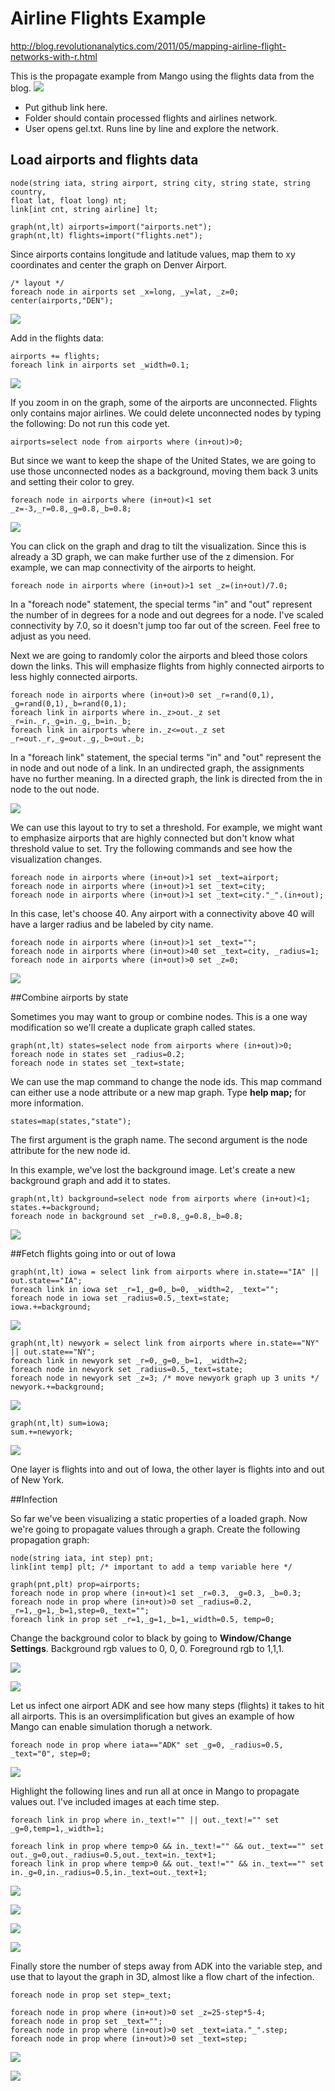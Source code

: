 # Airline Flights Example

http://blog.revolutionanalytics.com/2011/05/mapping-airline-flight-networks-with-r.html

This is the propagate example from Mango using the flights data from the blog.
![](fromDSM.png)

* Put github link here.
* Folder should contain processed flights and airlines network. 
* User opens gel.txt. Runs line by line and explore the network.

## Load airports and flights data
```
node(string iata, string airport, string city, string state, string country, 
float lat, float long) nt;
link[int cnt, string airline] lt;

graph(nt,lt) airports=import("airports.net");
graph(nt,lt) flights=import("flights.net");
```

Since airports contains longitude and latitude values, map them to xy coordinates and center the graph on Denver Airport.
```
/* layout */
foreach node in airports set _x=long, _y=lat, _z=0;
center(airports,"DEN");
```

![](flights01.png)

Add in the flights data:
```
airports += flights;
foreach link in airports set _width=0.1;
```

![](flights02.png)

If you zoom in on the graph, some of the airports are unconnected. Flights only contains major airlines. We could delete unconnected nodes by typing the following: Do not run this code yet.

```
airports=select node from airports where (in+out)>0;
```
But since we want to keep the shape of the United States, we are going to use those  unconnected nodes as a background, moving them back 3 units and setting their color to grey.

```
foreach node in airports where (in+out)<1 set _z=-3,_r=0.8,_g=0.8,_b=0.8;
```

![](flights03.png)

You can click on the graph and drag to tilt the visualization. Since this is already a 3D graph, we can make further use of the z dimension. For example, we can map connectivity of the airports to height.

```
foreach node in airports where (in+out)>1 set _z=(in+out)/7.0;
```

In a "foreach node" statement, the special terms "in" and "out" represent the number of in degrees for a node and out degrees for a node. I've scaled connectivity by 7.0, so it doesn't jump too far out of the screen. Feel free to adjust as you need.

Next we are going to randomly color the airports and bleed those colors down the links. This will emphasize flights from highly connected airports to less highly connected airports.

```
foreach node in airports where (in+out)>0 set _r=rand(0,1), _g=rand(0,1),_b=rand(0,1);
foreach link in airports where in._z>out._z set _r=in._r,_g=in._g,_b=in._b;
foreach link in airports where in._z<=out._z set _r=out._r,_g=out._g,_b=out._b;
```

In a "foreach link" statement, the special terms "in" and "out" represent the in node and out node of a link. In an undirected graph, the assignments have no further meaning. In a directed graph, the link is directed from the in node to the out node.

![](flights04.png)

We can use this layout to try to set a threshold. For example, we might want to emphasize airports that are highly connected but don't know what threshold value to set. Try the following commands and see how the visualization changes.

```
foreach node in airports where (in+out)>1 set _text=airport;
foreach node in airports where (in+out)>1 set _text=city;
foreach node in airports where (in+out)>1 set _text=city."_".(in+out);
```

In this case, let's choose 40. Any airport with a connectivity above 40 will have a larger radius and be labeled by city name.

```
foreach node in airports where (in+out)>1 set _text="";
foreach node in airports where (in+out)>40 set _text=city, _radius=1;
foreach node in airports where (in+out)>0 set _z=0;
```

![](flights05.png)

##Combine airports by state

Sometimes you may want to group or combine nodes. This is a one way modification so we'll create a duplicate graph called states.

```
graph(nt,lt) states=select node from airports where (in+out)>0;
foreach node in states set _radius=0.2;
foreach node in states set _text=state;
```

We can use the map command to change the node ids. This map command can either use a node attribute or a new map graph. Type **help map;** for more information.

```
states=map(states,"state");
```

The first argument is the graph name. The second argument is the node attribute for the new  node id.

In this example, we've lost the background image. Let's create a new background graph and add it to states.
```
graph(nt,lt) background=select node from airports where (in+out)<1;
states.+=background;
foreach node in background set _r=0.8,_g=0.8,_b=0.8;
```

![](states.png)

##Fetch flights going into or out of Iowa

```
graph(nt,lt) iowa = select link from airports where in.state=="IA" || out.state=="IA";
foreach link in iowa set _r=1,_g=0,_b=0, _width=2, _text="";
foreach node in iowa set _radius=0.5,_text=state;
iowa.+=background;
```

![](iowa.png)

```
graph(nt,lt) newyork = select link from airports where in.state=="NY" || out.state=="NY";
foreach link in newyork set _r=0,_g=0,_b=1, _width=2;
foreach node in newyork set _radius=0.5,_text=state;
foreach node in newyork set _z=3; /* move newyork graph up 3 units */
newyork.+=background;
```

![](newyork.png)

```
graph(nt,lt) sum=iowa;
sum.+=newyork;
```

![](ia_ny.png)

One layer is flights into and out of Iowa, the other layer is flights into and out of New York.


##Infection 

So far we've been visualizing a static properties of a loaded graph. Now we're going to propagate values through a graph. Create the following propagation graph:

```
node(string iata, int step) pnt;
link[int temp] plt; /* important to add a temp variable here */

graph(pnt,plt) prop=airports;
foreach node in prop where (in+out)<1 set _r=0.3, _g=0.3, _b=0.3;
foreach node in prop where (in+out)>0 set _radius=0.2, _r=1,_g=1,_b=1,step=0,_text="";
foreach link in prop set _r=1,_g=1,_b=1,_width=0.5, temp=0;
```

Change the background color to black by going to **Window/Change Settings**. Background rgb values to 0, 0, 0. Foreground rgb to 1,1,1.

![](settings.png)

![](prop01.png)

Let us infect one airport ADK and see how many steps (flights) it takes to hit all airports. This is an oversimplification but gives an example of how Mango can enable simulation thorugh a network. 

```
foreach node in prop where iata=="ADK" set _g=0, _radius=0.5, _text="0", step=0;
```

![](prop02.png)

Highlight the following lines and run all at once in Mango to propagate values out. I've included images at each time step.
```
foreach link in prop where in._text!="" || out._text!="" set _g=0,temp=1,_width=1;

foreach link in prop where temp>0 && in._text!="" && out._text=="" set out._g=0,out._radius=0.5,out._text=in._text+1;
foreach link in prop where temp>0 && out._text!="" && in._text=="" set in._g=0,in._radius=0.5,in._text=out._text+1;

```

![](prop03.png)

![](prop04.png)

![](prop06.png)

![](prop07.png)

Finally store the number of steps away from ADK into the variable step, and use that to layout the graph in 3D, almost like a flow chart of the infection.

```
foreach node in prop set step=_text;

foreach node in prop where (in+out)>0 set _z=25-step*5-4;
foreach node in prop set _text="";
foreach node in prop where (in+out)>0 set _text=iata."_".step;
foreach node in prop where (in+out)>0 set _text=step;
```

![](prop08.png)

![](prop09.png)








